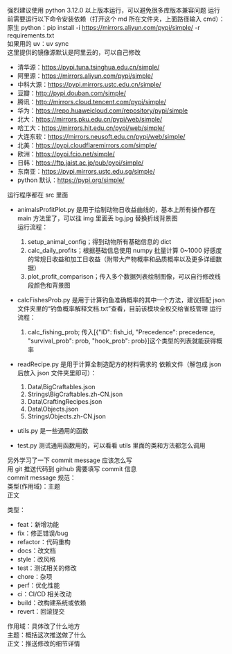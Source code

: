强烈建议使用 python 3.12.0 以上版本运行，可以避免很多库版本兼容问题
运行前需要运行以下命令安装依赖（打开这个 md 所在文件夹，上面路径输入 cmd）：  
原生 python：pip install -i https://mirrors.aliyun.com/pypi/simple/ -r requirements.txt  
如果用的 uv：uv sync  
这里提供的镜像源默认是阿里云的，可以自己修改

- 清华源：https://pypi.tuna.tsinghua.edu.cn/simple/
- 阿里源：https://mirrors.aliyun.com/pypi/simple/
- 中科大源：https://pypi.mirrors.ustc.edu.cn/simple/
- 豆瓣：http://pypi.douban.com/simple/
- 腾讯：http://mirrors.cloud.tencent.com/pypi/simple/
- 华为：https://repo.huaweicloud.com/repository/pypi/simple
- 北大：https://mirrors.pku.edu.cn/pypi/web/simple/
- 哈工大：https://mirrors.hit.edu.cn/pypi/web/simple/
- 大连东软：https://mirrors.neusoft.edu.cn/pypi/web/simple/
- 北美：https://pypi.cloudflaremirrors.com/simple/
- 欧洲：https://pypi.fcio.net/simple/
- 日韩：https://ftp.jaist.ac.jp/pub/pypi/simple/
- 东南亚：https://pypi.mirrors.ustc.edu.sg/simple/
- python 默认：https://pypi.org/simple/

运行程序都在 src 里面

- animalsProfitPlot.py 是用于绘制动物日收益曲线的，基本上所有操作都在 main 方法里了，可以往 img 里面丢 bg.jpg 替换折线背景图  
  运行流程：

  1. setup_animal_config；得到动物所有基础信息的 dict
  2. calc_daily_profits；根据基础信息使用 numpy 批量计算 0~1000 好感度的常规日收益和加工日收益（附带大产物概率和品质概率以及更多详细数据）
  3. plot_profit_comparison；传入多个数据列表绘制图像，可以自行修改线段颜色和背景图

- calcFishesProb.py 是用于计算钓鱼准确概率的其中一个方法，建议搭配 json 文件夹里的“钓鱼概率解释文档.txt”查看，目前该模块全权交给雀枝管理
  运行流程：

  1. calc_fishing_prob; 传入[{"ID": fish_id, "Precedence": precedence, "survival_prob": prob, "hook_prob": prob}]这个类型的列表就能获得概率

- readRecipe.py 是用于计算全制造配方的材料需求的
  依赖文件（解包成 json 后放入 json 文件夹里即可）：

  1. Data\BigCraftables.json
  2. Strings\BigCraftables.zh-CN.json
  3. Data\CraftingRecipes.json
  4. Data\Objects.json
  5. Strings\Objects.zh-CN.json

- utils.py 是一些通用的函数
- test.py 测试通用函数用的，可以看看 utils 里面的类和方法都怎么调用

另外学习了一下 commit message 应该怎么写  
用 git 推送代码到 github 需要填写 commit 信息  
commit message 规范：  
类型(作用域)：主题  
正文

类型：

- feat：新增功能
- fix：修正错误/bug
- refactor：代码重构
- docs：改文档
- style：改风格
- test：测试相关的修改
- chore：杂项
- perf：优化性能
- ci：CI/CD 相关改动
- build：改构建系统或依赖
- revert：回滚提交

作用域：具体改了什么地方  
主题：概括这次推送做了什么  
正文：推送修改的细节详情
